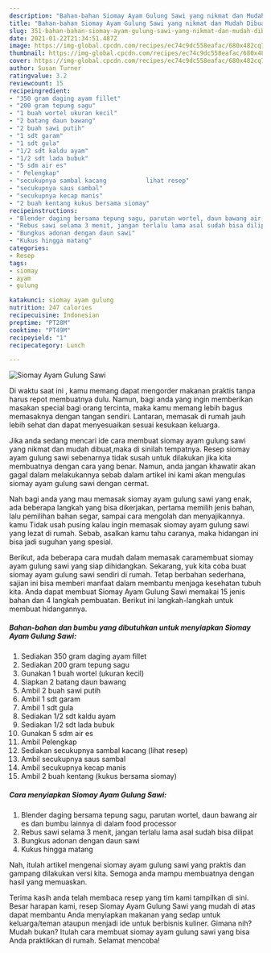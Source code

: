 ```yaml
---
description: "Bahan-bahan Siomay Ayam Gulung Sawi yang nikmat dan Mudah Dibuat"
title: "Bahan-bahan Siomay Ayam Gulung Sawi yang nikmat dan Mudah Dibuat"
slug: 351-bahan-bahan-siomay-ayam-gulung-sawi-yang-nikmat-dan-mudah-dibuat
date: 2021-01-22T21:34:51.487Z
image: https://img-global.cpcdn.com/recipes/ec74c9dc558eafac/680x482cq70/siomay-ayam-gulung-sawi-foto-resep-utama.jpg
thumbnail: https://img-global.cpcdn.com/recipes/ec74c9dc558eafac/680x482cq70/siomay-ayam-gulung-sawi-foto-resep-utama.jpg
cover: https://img-global.cpcdn.com/recipes/ec74c9dc558eafac/680x482cq70/siomay-ayam-gulung-sawi-foto-resep-utama.jpg
author: Susan Turner
ratingvalue: 3.2
reviewcount: 15
recipeingredient:
- "350 gram daging ayam fillet"
- "200 gram tepung sagu"
- "1 buah wortel ukuran kecil"
- "2 batang daun bawang"
- "2 buah sawi putih"
- "1 sdt garam"
- "1 sdt gula"
- "1/2 sdt kaldu ayam"
- "1/2 sdt lada bubuk"
- "5 sdm air es"
- " Pelengkap"
- "secukupnya sambal kacang           lihat resep"
- "secukupnya saus sambal"
- "secukupnya kecap manis"
- "2 buah kentang kukus bersama siomay"
recipeinstructions:
- "Blender daging bersama tepung sagu, parutan wortel, daun bawang air es dan bumbu lainnya di dalam food processor"
- "Rebus sawi selama 3 menit, jangan terlalu lama asal sudah bisa dilipat"
- "Bungkus adonan dengan daun sawi"
- "Kukus hingga matang"
categories:
- Resep
tags:
- siomay
- ayam
- gulung

katakunci: siomay ayam gulung 
nutrition: 247 calories
recipecuisine: Indonesian
preptime: "PT28M"
cooktime: "PT49M"
recipeyield: "1"
recipecategory: Lunch

---
```



![Siomay Ayam Gulung Sawi](https://img-global.cpcdn.com/recipes/ec74c9dc558eafac/680x482cq70/siomay-ayam-gulung-sawi-foto-resep-utama.jpg)

Di waktu  saat ini , kamu memang dapat mengorder makanan praktis tanpa harus repot membuatnya dulu. Namun, bagi anda yang ingin memberikan masakan special bagi orang tercinta, maka kamu memang lebih bagus memasaknya dengan tangan sendiri. Lantaran, memasak di rumah jauh lebih sehat dan dapat menyesuaikan sesuai kesukaan keluarga.

Jika anda sedang mencari ide cara membuat siomay ayam gulung sawi yang nikmat dan mudah dibuat,maka di sinilah tempatnya. Resep siomay ayam gulung sawi  sebenarnya tidak susah untuk dilakukan jika kita membuatnya dengan cara yang benar. Namun, anda jangan khawatir akan gagal dalam melakukannya 
sebab dalam artikel ini kami akan mengulas siomay ayam gulung sawi dengan cermat.  



Nah bagi anda yang mau memasak siomay ayam gulung sawi yang enak, ada beberapa langkah yang bisa dikerjakan, pertama memilih jenis bahan, lalu pemilihan bahan segar, sampai cara mengolah dan menyajikannya. kamu Tidak usah pusing kalau ingin memasak siomay ayam gulung sawi yang lezat di rumah. Sebab, asalkan kamu  tahu caranya, maka hidangan ini bisa jadi suguhan yang spesial.

Berikut, ada beberapa cara mudah dalam memasak caramembuat siomay ayam gulung sawi yang siap dihidangkan. Sekarang, yuk kita coba buat siomay ayam gulung sawi sendiri di rumah. Tetap berbahan sederhana, sajian ini bisa memberi manfaat dalam membantu menjaga kesehatan tubuh kita. Anda dapat membuat Siomay Ayam Gulung Sawi memakai 15 jenis bahan dan 4 langkah pembuatan. Berikut ini langkah-langkah untuk membuat hidangannya.

<!--inarticleads1-->

##### Bahan-bahan dan bumbu yang dibutuhkan untuk menyiapkan Siomay Ayam Gulung Sawi:

1. Sediakan 350 gram daging ayam fillet
1. Sediakan 200 gram tepung sagu
1. Gunakan 1 buah wortel (ukuran kecil)
1. Siapkan 2 batang daun bawang
1. Ambil 2 buah sawi putih
1. Ambil 1 sdt garam
1. Ambil 1 sdt gula
1. Sediakan 1/2 sdt kaldu ayam
1. Sediakan 1/2 sdt lada bubuk
1. Gunakan 5 sdm air es
1. Ambil  Pelengkap
1. Sediakan secukupnya sambal kacang           (lihat resep)
1. Ambil secukupnya saus sambal
1. Ambil secukupnya kecap manis
1. Ambil 2 buah kentang (kukus bersama siomay)




<!--inarticleads2-->

##### Cara menyiapkan Siomay Ayam Gulung Sawi:

1. Blender daging bersama tepung sagu, parutan wortel, daun bawang air es dan bumbu lainnya di dalam food processor
1. Rebus sawi selama 3 menit, jangan terlalu lama asal sudah bisa dilipat
1. Bungkus adonan dengan daun sawi
1. Kukus hingga matang




Nah, itulah artikel mengenai  siomay ayam gulung sawi  yang praktis dan gampang dilakukan versi kita. Semoga anda mampu membuatnya dengan hasil yang memuaskan. 

Terima kasih anda telah membaca resep yang tim kami tampilkan di sini. Besar harapan kami, resep  Siomay Ayam Gulung Sawi yang mudah di atas dapat membantu Anda menyiapkan makanan yang sedap untuk keluarga/teman ataupun menjadi ide untuk berbisnis kuliner. Gimana nih? Mudah bukan? Itulah cara membuat siomay ayam gulung sawi yang bisa Anda praktikkan di rumah. Selamat mencoba!

